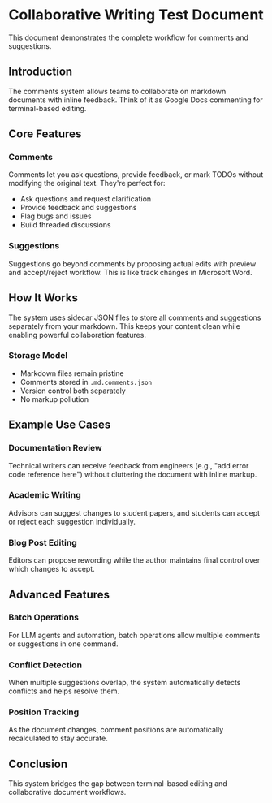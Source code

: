 # Collaborative Writing Test Document

This document demonstrates the complete workflow for comments and suggestions.

## Introduction

The comments system allows teams to collaborate on markdown documents with inline feedback. Think of it as Google Docs commenting for terminal-based editing.

## Core Features

### Comments
Comments let you ask questions, provide feedback, or mark TODOs without modifying the original text. They're perfect for:
- Ask questions and request clarification
- Provide feedback and suggestions
- Flag bugs and issues
- Build threaded discussions

### Suggestions

Suggestions go beyond comments by proposing actual edits with preview and accept/reject workflow. This is like track changes in Microsoft Word.

## How It Works

The system uses sidecar JSON files to store all comments and suggestions separately from your markdown. This keeps your content clean while enabling powerful collaboration features.

### Storage Model
- Markdown files remain pristine
- Comments stored in `.md.comments.json`
- Version control both separately
- No markup pollution

## Example Use Cases

### Documentation Review
Technical writers can receive feedback from engineers (e.g., "add error code reference here") without cluttering the document with inline markup.

### Academic Writing
Advisors can suggest changes to student papers, and students can accept or reject each suggestion individually.

### Blog Post Editing
Editors can propose rewording while the author maintains final control over which changes to accept.

## Advanced Features

### Batch Operations
For LLM agents and automation, batch operations allow multiple comments or suggestions in one command.

### Conflict Detection
When multiple suggestions overlap, the system automatically detects conflicts and helps resolve them.

### Position Tracking
As the document changes, comment positions are automatically recalculated to stay accurate.

## Conclusion

This system bridges the gap between terminal-based editing and collaborative document workflows.
